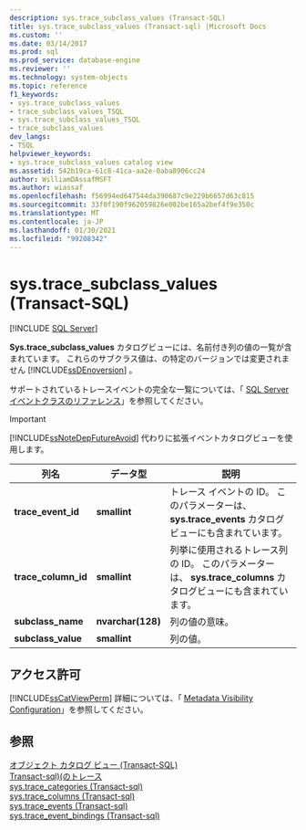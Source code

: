 ```yaml
---
description: sys.trace_subclass_values (Transact-SQL)
title: sys.trace_subclass_values (Transact-sql) |Microsoft Docs
ms.custom: ''
ms.date: 03/14/2017
ms.prod: sql
ms.prod_service: database-engine
ms.reviewer: ''
ms.technology: system-objects
ms.topic: reference
f1_keywords:
- sys.trace_subclass_values
- trace_subclass_values_TSQL
- sys.trace_subclass_values_TSQL
- trace_subclass_values
dev_langs:
- TSQL
helpviewer_keywords:
- sys.trace_subclass_values catalog view
ms.assetid: 542b19ca-61c8-41ca-aa2e-0aba8906cc24
author: WilliamDAssafMSFT
ms.author: wiassaf
ms.openlocfilehash: f56994ed647544da390687c9e229b6657d63c815
ms.sourcegitcommit: 33f0f190f962059826e002be165a2bef4f9e350c
ms.translationtype: MT
ms.contentlocale: ja-JP
ms.lasthandoff: 01/30/2021
ms.locfileid: "99208342"
---
```

# <a name="systrace_subclass_values-transact-sql"></a>sys.trace_subclass_values (Transact-SQL)
[!INCLUDE [SQL Server](../../includes/applies-to-version/sqlserver.md)]

  **Sys.trace_subclass_values** カタログビューには、名前付き列の値の一覧が含まれています。 これらのサブクラス値は、の特定のバージョンでは変更されません [!INCLUDE[ssDEnoversion](../../includes/ssdenoversion-md.md)] 。  
  
 サポートされているトレースイベントの完全な一覧については、「 [SQL Server イベントクラスのリファレンス](../../relational-databases/event-classes/sql-server-event-class-reference.md)」を参照してください。  
  
> [!IMPORTANT]  
>  [!INCLUDE[ssNoteDepFutureAvoid](../../includes/ssnotedepfutureavoid-md.md)] 代わりに拡張イベントカタログビューを使用します。  
  
|列名|データ型|説明|  
|-----------------|---------------|-----------------|  
|**trace_event_id**|**smallint**|トレース イベントの ID。 このパラメーターは、 **sys.trace_events** カタログビューにも含まれています。|  
|**trace_column_id**|**smallint**|列挙に使用されるトレース列の ID。 このパラメーターは、 **sys.trace_columns** カタログビューにも含まれています。|  
|**subclass_name**|**nvarchar(128)**|列の値の意味。|  
|**subclass_value**|**smallint**|列の値。|  
  
## <a name="permissions"></a>アクセス許可  
 [!INCLUDE[ssCatViewPerm](../../includes/sscatviewperm-md.md)] 詳細については、「 [Metadata Visibility Configuration](../../relational-databases/security/metadata-visibility-configuration.md)」を参照してください。  
  
## <a name="see-also"></a>参照  
 [オブジェクト カタログ ビュー &#40;Transact-SQL&#41;](../../relational-databases/system-catalog-views/object-catalog-views-transact-sql.md)   
 [Transact-sql&#41;&#40;のトレース ](../../relational-databases/system-catalog-views/sys-traces-transact-sql.md)   
 [sys.trace_categories &#40;Transact-sql&#41;](../../relational-databases/system-catalog-views/sys-trace-categories-transact-sql.md)   
 [sys.trace_columns &#40;Transact-sql&#41;](../../relational-databases/system-catalog-views/sys-trace-columns-transact-sql.md)   
 [sys.trace_events &#40;Transact-sql&#41;](../../relational-databases/system-catalog-views/sys-trace-events-transact-sql.md)   
 [sys.trace_event_bindings &#40;Transact-sql&#41;](../../relational-databases/system-catalog-views/sys-trace-event-bindings-transact-sql.md)  
  
  
